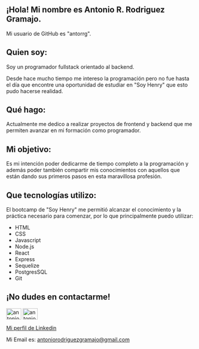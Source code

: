 ## ¡Hola! Mi nombre es Antonio R. Rodriguez Gramajo.
Mi usuario de GitHub es "antorrg".

## Quien soy:
Soy un programador fullstack orientado al backend. 


Desde hace mucho tiempo me intereso la programación pero no fue hasta el día que encontre una oportunidad de estudiar en "Soy Henry" que esto pudo hacerse realidad.

## Qué hago:
Actualmente me dedico a realizar proyectos de frontend y backend que me permiten avanzar en mi formación como programador. 

## Mi objetivo:
Es mi intención poder dedicarme de tiempo completo a la programación y además poder también compartir mis conocimientos con aquellos que están dando sus primeros pasos en esta maravillosa profesión. 

## Que tecnologías utilizo:
El bootcamp de "Soy Henry" me permitió alcanzar el conocimiento y la práctica necesario para comenzar, por lo que principalmente puedo utilizar:

* HTML
* CSS
* Javascript
* Node.js
* React
* Express
* Sequelize
* PostgresSQL
* Git

 

## ¡No dudes en contactarme!
<p align="left">
 <a href="https://linkedin.com/in/antonio-ricardo-rodriguez-gramajo-9b4342277/" target="blank"><img align="center" src="https://raw.githubusercontent.com/rahuldkjain/github-profile-readme-generator/master/src/images/icons/Social/linked-in-alt.svg" alt="antonio-ricardo-rodriguez-gramajo-9b4342277/" height="30" width="40" /></a>
<a href="https://twitter.com/antonio198511" target="blank"><img align="center" src="https://raw.githubusercontent.com/rahuldkjain/github-profile-readme-generator/master/src/images/icons/Social/twitter.svg" alt="antonio198511" height="30" width="40" /></a>
 

<!--
<a href="https://www.youtube.com/channel/UCeMawJAPUWfxuQGoKkuzX2A" target="blank"><img align="center" src="https://raw.githubusercontent.com/rahuldkjain/github-profile-readme-generator/master/src/images/icons/Social/youtube.svg" alt="el-hani - الهــاني" height="30" width="40" /></a>
-->


[ Mi perfil de Linkedin](https://www.linkedin.com/in/antonio-ricardo-rodriguez-gramajo-9b4342277)

Mi Email es: antoniorodriguezgramajo@gmail.com

<!--
**antorrg/antorrg** is a ✨ _special_ ✨ repository because its `README.md` (this file) appears on your GitHub profile.

Here are some ideas to get you started:

- 🔭 I’m currently working on ...
- 🌱 I’m currently learning ...
- 👯 I’m looking to collaborate on ...
- 🤔 I’m looking for help with ...
- 💬 Ask me about ...
- 📫 How to reach me: ...
- 😄 Pronouns: ...
- ⚡ Fun fact: ...
-->
